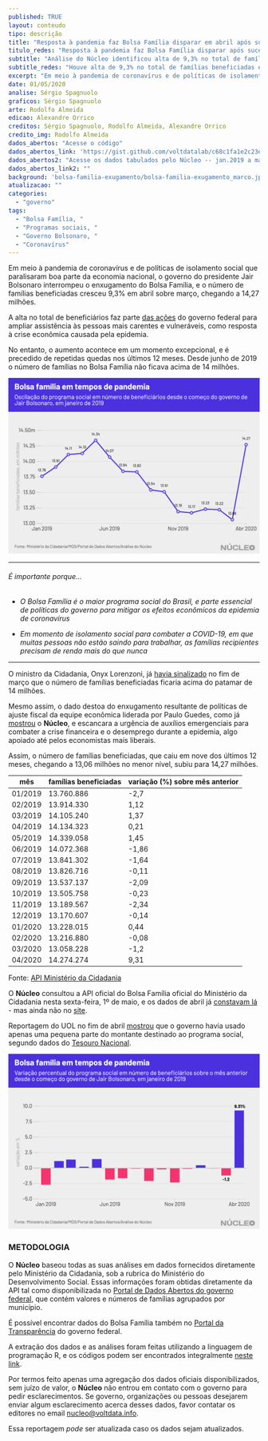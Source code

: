 ```yaml
---
published: TRUE
layout: conteudo
tipo: descrição
title: "Resposta à pandemia faz Bolsa Família disparar em abril após sucessivas quedas"
titulo_redes: "Resposta à pandemia faz Bolsa Família disparar após sucessivas quedas"
subtitle: "Análise do Núcleo identificou alta de 9,3% no total de famílias beneficiadas em abril em relação a março, superando 14 milhões pela primeira vez desde junho de 2019"
subtitle_redes: "Houve alta de 9,3% no total de famílias beneficiadas em abril, superando 14 milhões pela primeira vez desde junho de 2019"
excerpt: "Em meio à pandemia de coronavírus e de políticas de isolamento social que paralisaram boa parte da economia nacional, o governo do presidente Jair Bolsonaro interrompeu o enxugamento do Bolsa Família, e o número de famílias beneficiadas cresceu 9,3% em abril sobre março, chegando a 14,27 milhões."
date: 01/05/2020
analise: Sérgio Spagnuolo
graficos: Sérgio Spagnuolo
arte: Rodolfo Almeida
edicao: Alexandre Orrico
creditos: Sérgio Spagnuolo, Rodolfo Almeida, Alexandre Orrico
credito_img: Rodolfo Almeida
dados_abertos: "Acesse o código"
dados_abertos_link: 'https://gist.github.com/voltdatalab/c68c1fa1e2c23e97c9ef1e69f296952a'
dados_abertos2: "Acesse os dados tabulados pelo Núcleo -- jan.2019 a mar.2020 (Google Sheets)"
dados_abertos_link2: ""
background: 'bolsa-familia-exugamento/bolsa-familia-exugamento_marco.jpg'
atualizacao: ""
categories:
  - "governo"
tags:
  - "Bolsa Família, "
  - "Programas sociais, "
  - "Governo Bolsonaro, "
  - "Coronavírus"
---
```


Em meio à pandemia de coronavírus e de políticas de isolamento social que paralisaram boa parte da economia nacional, o governo do presidente Jair Bolsonaro interrompeu o enxugamento do Bolsa Família, e o número de famílias beneficiadas cresceu 9,3% em abril sobre março, chegando a 14,27 milhões.

A alta no total de beneficiários faz parte [das ações](https://www.gov.br/economia/pt-br/acesso-a-informacao/acoes-e-programas/covid-19) do governo federal para ampliar assistência às pessoas mais carentes e vulneráveis, como resposta à crise econômica causada pela epidemia.

No entanto, o aumento acontece em um momento excepcional, e é precedido de repetidas quedas nos últimos 12 meses. Desde junho de 2019 o número de famílias no Bolsa Família não ficava acima de 14 milhões.

![Gráfico sobre número de beneficiários do Bolsa Família em abril](../img/bolsa-familia-exugamento/bf_familias_abril.png)

---

###### É importante porque...

- *O Bolsa Família é o maior programa social do Brasil, e parte essencial de políticas do governo para mitigar os efeitos econômicos da epidemia de coronavírus*

- *Em momento de isolamento social para combater a COVID-19, em que muitas pessoas não estão saindo para trabalhar, as famílias recipientes precisam de renda mais do que nunca*

---

O ministro da Cidadania, Onyx Lorenzoni, já [havia sinalizado](https://economia.uol.com.br/noticias/estadao-conteudo/2020/03/30/onyx-diz-que-bolsa-familia-atendera-mais-de-14-milhoes-de-familias-ate-abril-em-crise-de-coronavirus.htm) no fim de março que o número de famílias beneficiadas ficaria acima do patamar de 14 milhões.

Mesmo assim, o dado destoa do enxugamento resultante de políticas de ajuste fiscal da equipe econômica liderada por Paulo Guedes, como já [mostrou](https://nucleo.jor.br/governo/2020-03-31-bolsa-familia-cai-em-marco) o **Núcleo**, e escancara a urgência de auxílios emergenciais para combater a crise financeira e o desemprego durante a epidemia, algo apoiado até pelos economistas mais liberais.  

Assim, o número de famílias beneficiadas, que caiu em nove dos últimos 12 meses, chegando a 13,06 milhões no menor nível, subiu para 14,27 milhões.

| mês     | famílias beneficiadas | variação (%) sobre mês anterior |
|---------|-----------------------|---------------------------------|
| 01/2019 | 13.760.886            | -2,7                            |
| 02/2019 | 13.914.330            | 1,12                            |
| 03/2019 | 14.105.240            | 1,37                            |
| 04/2019 | 14.134.323            | 0,21                            |
| 05/2019 | 14.339.058            | 1,45                            |
| 06/2019 | 14.072.368            | -1,86                           |
| 07/2019 | 13.841.302            | -1,64                           |
| 08/2019 | 13.826.716            | -0,11                           |
| 09/2019 | 13.537.137            | -2,09                           |
| 10/2019 | 13.505.758            | -0,23                           |
| 11/2019 | 13.189.567            | -2,34                           |
| 12/2019 | 13.170.607            | -0,14                           |
| 01/2020 | 13.228.015            | 0,44                            |
| 02/2020 | 13.216.880            | -0,08                           |
| 03/2020 | 13.058.228            | -1,2                            |
| 04/2020 | 14.274.274            | 9,31                            |


<figcaption>Fonte: <a href="http://aplicacoes.mds.gov.br/sagi/servicos/misocial?q=*&fq=anomes_s:2020*&fq=tipo_s:mes_mu&wt=csv&fl=ibge:codigo_ibge,anomes:anomes_s,qtd_familias_beneficiarias_bolsa_familia,valor_repassado_bolsa_familia&rows=10000000&sort=anomes_s%20asc,%20codigo_ibge%20asc"> API Ministério da Cidadania</a></figcaption>

O **Núcleo** consultou a API oficial do Bolsa Família oficial do Ministério da Cidadania nesta sexta-feira, 1º de maio, e os dados de abril já [constavam lá](http://aplicacoes.mds.gov.br/sagi/servicos/misocial?q=*&fq=anomes_s:2020*&fq=tipo_s:mes_mu&wt=csv&fl=ibge:codigo_ibge,anomes:anomes_s,qtd_familias_beneficiarias_bolsa_familia,valor_repassado_bolsa_familia&rows=10000000&sort=anomes_s%20asc,%20codigo_ibge%20asc) - mas ainda não no [site](https://aplicacoes.mds.gov.br/sagi/vis/data3/v.php?q[]=5ItjcmGJnfSh1aLB1MiFcoeVhX5hhoNzgIuIhJh2dHukfYXnybKys9%2B%2BsqilzpK4yca6q7DVybrMibllqHyigKm%2FudC0iLe6osWKpucSF63jsN11k66z2d3NurM2Asm3ycZTpqB5verfwKSm1K1zhMbNy69Qn7SvCAbEu8nFtIQ%3D).

Reportagem do UOL no fim de abril [mostrou](https://economia.uol.com.br/noticias/redacao/2020/04/28/governo-gastou-menos-de-4-dos-recursos-destinados-a-ampliar-bolsa-familia.htm) que o governo havia usado apenas uma pequena parte do montante destinado ao programa social, segundo dados do [Tesouro Nacional](https://www.tesourotransparente.gov.br//visualizacao/painel-de-monitoramentos-dos-gastos-com-covid-19).

![Gráfico sobre Bolsa Família em abril - variação](../img/bolsa-familia-exugamento/bf_familias_pct_abril.png)

### METODOLOGIA

O **Núcleo** baseou todas as suas análises em dados fornecidos diretamente pelo Ministério da Cidadania, sob a rubrica do Ministério do Desenvolvimento Social. Essas informações foram obtidas diretamente da API tal como disponibilizada no [Portal de Dados Abertos do governo federal](http://www.dados.gov.br/dataset/bolsa-familia-misocial), que contém valores e números de famílias agrupados por município.

É possível encontrar dados do Bolsa Família também no [Portal da Transparência](http://www.portaltransparencia.gov.br/beneficios/consulta?de=01%2F01%2F2020&ate=01%2F12%2F2020&ordenarPor=mesAno&direcao=desc) do governo federal.

A extração dos dados e as análises foram feitas utilizando a linguagem de programação R, e os códigos podem ser encontrados integralmente [neste link](https://gist.github.com/voltdatalab/c68c1fa1e2c23e97c9ef1e69f296952a).

Por termos feito apenas uma agregação dos dados oficiais disponibilizados, sem juízo de valor, o **Núcleo** não entrou em contato com o governo para pedir esclarecimentos. Se governo, organizações ou pessoas desejarem enviar algum esclarecimento acerca desses dados, favor contatar os editores no email [nucleo@voltdata.info](mailto:nucleo@voltdata.info).

Essa reportagem *pode* ser atualizada caso os dados sejam atualizados.

